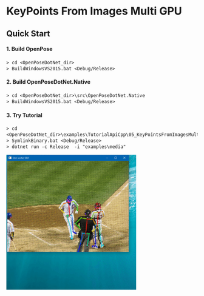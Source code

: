 # KeyPoints From Images Multi GPU

## Quick Start

#### 1. Build OpenPose

````dos
> cd <OpenPoseDotNet_dir>
> BuildWindowsVS2015.bat <Debug/Release>
````

#### 2. Build OpenPoseDotNet.Native

````dos
> cd <OpenPoseDotNet_dir>\src\OpenPoseDotNet.Native
> BuildWindowsVS2015.bat <Debug/Release>
````

#### 3. Try Tutorial

````dos
> cd <OpenPoseDotNet_dir>\examples\TutorialApiCpp\05_KeyPointsFromImagesMultiGPU
> SymlinkBinary.bat <Debug/Release>
> dotnet run -c Release  -i "examples\media"
````

<img src="images/example_turorial_5.gif"/>